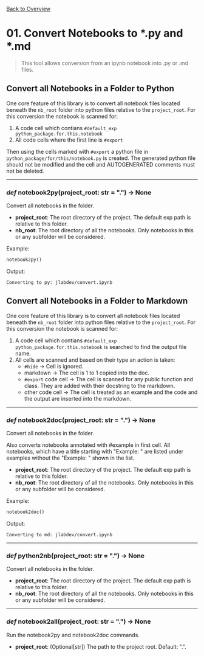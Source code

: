 [Back to Overview](../README.md)

# 01. Convert Notebooks to *.py and *.md

> This tool allows conversion from an ipynb notebook into .py or .md files.

## Convert all Notebooks in a Folder to Python

One core feature of this library is to convert all notebook files located beneath the `nb_root` folder into python files relative to the `project_root`.
For this conversion the notebook is scanned for:

1. A code cell which contians `#default_exp python_package.for.this.notebook`
2. All code cells where the first line is `#export`

Then using the cells marked with `#export` a python file in `python_package/for/this/notebook.py` is created.
The generated python file should not be modified and the cell and AUTOGENERATED comments must not be deleted.

---
### *def* **notebook2py**(project_root: str = ".") -> None

Convert all notebooks in the folder.

* **project_root**: The root directory of the project. The default exp path is relative to this folder.
* **nb_root**: The root directory of all the notebooks. Only notebooks in this or any subfolder will be considered.


Example:
```python
notebook2py()
```
Output:
```
Converting to py: jlabdev/convert.ipynb

```

## Convert all Notebooks in a Folder to Markdown

One core feature of this library is to convert all notebook files located beneath the `nb_root` folder into python files relative to the `project_root`.
For this conversion the notebook is scanned for:

1. A code cell which contians `#default_exp python_package.for.this.notebook` is searched to find the output file name.
2. All cells are scanned and based on their type an action is taken:
    * `#hide` -> Cell is ignored.
    * markdown -> The cell is 1 to 1 copied into the doc.
    * `#export` code cell -> The cell is scanned for any public function and class. They are added with their docstring to the markdown.
    * other code cell -> The cell is treated as an example and the code and the output are inserted into the markdown.


---
### *def* **notebook2doc**(project_root: str = ".") -> None

Convert all notebooks in the folder.

Also converts notebooks annotated with #example in first cell.
All notebooks, which have a title starting with "Example: " are listed under examples without the "Example: " shown in the list.

* **project_root**: The root directory of the project. The default exp path is relative to this folder.
* **nb_root**: The root directory of all the notebooks. Only notebooks in this or any subfolder will be considered.


Example:
```python
notebook2doc()
```
Output:
```
Converting to md: jlabdev/convert.ipynb

```

---
### *def* **python2nb**(project_root: str = ".") -> None

Convert all notebooks in the folder.

* **project_root**: The root directory of the project. The default exp path is relative to this folder.
* **nb_root**: The root directory of all the notebooks. Only notebooks in this or any subfolder will be considered.


---
### *def* **notebook2all**(project_root: str = ".") -> None

Run the notebook2py and notebook2doc commands.

* **project_root**: (Optional[str]) The path to the project root. Default: ".".


